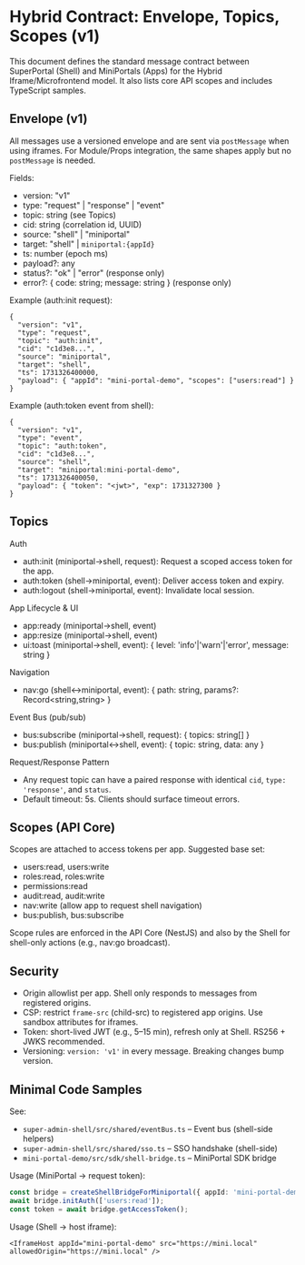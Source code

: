 # Hybrid Contract: Envelope, Topics, Scopes (v1)

This document defines the standard message contract between SuperPortal (Shell) and MiniPortals (Apps) for the Hybrid Iframe/Microfrontend model. It also lists core API scopes and includes TypeScript samples.

## Envelope (v1)

All messages use a versioned envelope and are sent via `postMessage` when using iframes. For Module/Props integration, the same shapes apply but no `postMessage` is needed.

Fields:
- version: "v1"
- type: "request" | "response" | "event"
- topic: string (see Topics)
- cid: string (correlation id, UUID)
- source: "shell" | "miniportal"
- target: "shell" | `miniportal:{appId}`
- ts: number (epoch ms)
- payload?: any
- status?: "ok" | "error" (response only)
- error?: { code: string; message: string } (response only)

Example (auth:init request):
```
{
  "version": "v1",
  "type": "request",
  "topic": "auth:init",
  "cid": "c1d3e8...",
  "source": "miniportal",
  "target": "shell",
  "ts": 1731326400000,
  "payload": { "appId": "mini-portal-demo", "scopes": ["users:read"] }
}
```

Example (auth:token event from shell):
```
{
  "version": "v1",
  "type": "event",
  "topic": "auth:token",
  "cid": "c1d3e8...",
  "source": "shell",
  "target": "miniportal:mini-portal-demo",
  "ts": 1731326400050,
  "payload": { "token": "<jwt>", "exp": 1731327300 }
}
```

## Topics

Auth
- auth:init (miniportal→shell, request): Request a scoped access token for the app.
- auth:token (shell→miniportal, event): Deliver access token and expiry.
- auth:logout (shell→miniportal, event): Invalidate local session.

App Lifecycle & UI
- app:ready (miniportal→shell, event)
- app:resize (miniportal→shell, event)
- ui:toast (miniportal→shell, event): { level: 'info'|'warn'|'error', message: string }

Navigation
- nav:go (shell↔miniportal, event): { path: string, params?: Record<string,string> }

Event Bus (pub/sub)
- bus:subscribe (miniportal→shell, request): { topics: string[] }
- bus:publish (miniportal↔shell, event): { topic: string, data: any }

Request/Response Pattern
- Any request topic can have a paired response with identical `cid`, `type: 'response'`, and `status`.
- Default timeout: 5s. Clients should surface timeout errors.

## Scopes (API Core)

Scopes are attached to access tokens per app. Suggested base set:
- users:read, users:write
- roles:read, roles:write
- permissions:read
- audit:read, audit:write
- nav:write (allow app to request shell navigation)
- bus:publish, bus:subscribe

Scope rules are enforced in the API Core (NestJS) and also by the Shell for shell-only actions (e.g., nav:go broadcast).

## Security
- Origin allowlist per app. Shell only responds to messages from registered origins.
- CSP: restrict `frame-src` (child-src) to registered app origins. Use sandbox attributes for iframes.
- Token: short-lived JWT (e.g., 5–15 min), refresh only at Shell. RS256 + JWKS recommended.
- Versioning: `version: 'v1'` in every message. Breaking changes bump version.

## Minimal Code Samples

See:
- `super-admin-shell/src/shared/eventBus.ts` – Event bus (shell-side helpers)
- `super-admin-shell/src/shared/sso.ts` – SSO handshake (shell-side)
- `mini-portal-demo/src/sdk/shell-bridge.ts` – MiniPortal SDK bridge

Usage (MiniPortal → request token):
```ts
const bridge = createShellBridgeForMiniportal({ appId: 'mini-portal-demo' });
await bridge.initAuth(['users:read']);
const token = await bridge.getAccessToken();
```

Usage (Shell → host iframe):
```tsx
<IframeHost appId="mini-portal-demo" src="https://mini.local" allowedOrigin="https://mini.local" />
```
